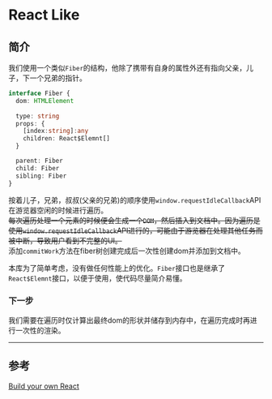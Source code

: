 # React Like

## 简介

我们使用一个类似`Fiber`的结构，他除了携带有自身的属性外还有指向父亲，儿子，下一个兄弟的指针。  
``` typescript
interface Fiber {
  dom: HTMLElement
  
  type: string
  props: {
    [index:string]:any
    children: React$Elemnt[]
  }

  parent: Fiber
  child: Fiber
  sibling: Fiber
}
```
按着儿子，兄弟，叔叔(父亲的兄弟)的顺序使用`window.requestIdleCallback`API在游览器空闲的时候进行遍历。  
~~每次遍历处理一个元素的时候便会生成一个`DOM`，然后插入到文档中。因为遍历是使用`window.requestIdleCallback`API进行的，可能由于游览器在处理其他任务而被中断，导致用户看到不完整的UI。~~  
添加`commitWork`方法在fiber树创建完成后一次性创建dom并添加到文档中。


本库为了简单考虑，没有做任何性能上的优化。`Fiber`接口也是继承了`React$Elemnt`接口，以便于使用，使代码尽量简介易懂。

### 下一步
我们需要在遍历时仅计算出最终dom的形状并储存到内存中，在遍历完成时再进行一次性的渲染。

---

## 参考
[Build your own React](https://pomb.us/build-your-own-react/)
